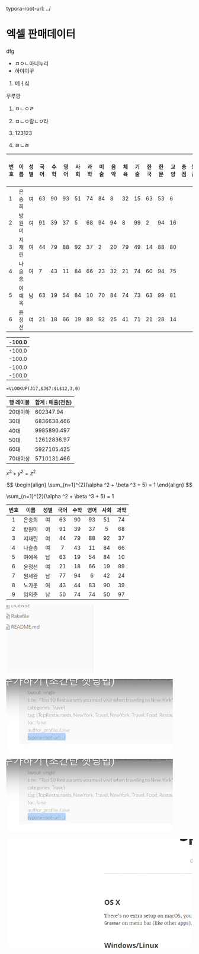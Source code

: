 typora-root-url: ../

# 엑셀 판매데이터

dfg

 - ㅁㅇㄴ마니누리
 - 하야이꾸

1. 메ㅓ싴


무루깡
1. ㅁㄴㅇㄹ

2. ㅁㄴㅇ람ㄴㅇ라



1. 123123
2. ㅀㄴㅀ

| 번호 | 이름  | 성별 | 국어 | 수학 | 영어 | 사회 | 과학 | 미술 | 음악 | 체육 | 기술 | 한국 | 한문 | 교양 | 총점 | 등급 | 등급(세부) |
| -- | --- | -- | -- | -- | -- | -- | -- | -- | -- | -- | -- | -- | -- | -- | -- | -- | ------ |
| 1  | 은송희 | 여  | 63 | 90 | 93 | 51 | 74 | 84 | 8  | 32 | 15 | 63 | 53 | 6  |    |    |        |
| 2  | 방원미 | 여  | 91 | 39 | 37 | 5  | 68 | 94 | 94 | 8  | 99 | 2  | 94 | 16 |    |    |        |
| 3  | 지재린 | 여  | 44 | 79 | 88 | 92 | 37 | 2  | 20 | 79 | 49 | 14 | 88 | 80 |    |    |        |
| 4  | 나슬송 | 여  | 7  | 43 | 11 | 84 | 66 | 23 | 32 | 21 | 74 | 60 | 94 | 75 |    |    |        |
| 5  | 여예옥 | 남  | 63 | 19 | 54 | 84 | 10 | 70 | 84 | 74 | 73 | 63 | 99 | 81 |    |    |        |
| 6  | 윤정선 | 여  | 21 | 18 | 66 | 19 | 89 | 92 | 25 | 41 | 71 | 21 | 28 | 14 |    |    |        |

| \-100.0 |
| ------- |
| \-100.0 |
| \-100.0 |
| \-100.0 |
| \-100.0 |

```
=VLOOKUP(J17,$J$7:$L$12,3,0)
```
| 행 레이블 | 합계 : 매출(천원) |
| ----- | ----------- |
| 20대이하 | 602347.94   |
| 30대   | 6836638.466 |
| 40대   | 9985890.497 |
| 50대   | 12612836.97 |
| 60대   | 5927105.425 |
| 70대이상 | 5710131.466 |

$x^2 + y^2 = z^2$

$$
\begin{align}
\sum_{n=1}^{2}(\alpha ^2 + \beta ^3 + 5) = 1
\end{align}
$$

\sum_{n=1}^{2}(\alpha ^2 + \beta ^3 + 5) = 1

| **번호** | **이름** | **성별** | **국어** | **수학** | **영어** | **사회** | **과학** |
|:------:|:------:|:------:|:------:|:------:|:------:|:------:|:------:|
| 1      | 은송희    | 여      | 63     | 90     | 93     | 51     | 74     |
| 2      | 방원미    | 여      | 91     | 39     | 37     | 5      | 68     |
| 3      | 지재린    | 여      | 44     | 79     | 88     | 92     | 37     |
| 4      | 나슬송    | 여      | 7      | 43     | 11     | 84     | 66     |
| 5      | 여예옥    | 남      | 63     | 19     | 54     | 84     | 10     |
| 6      | 윤정선    | 여      | 21     | 18     | 66     | 19     | 89     |
| 7      | 원세완    | 남      | 77     | 94     | 6      | 42     | 24     |
| 8      | 노가운    | 여      | 43     | 44     | 83     | 90     | 39     |
| 9      | 임의준    | 남      | 50     | 74     | 74     | 50     | 97     |

![image-20240225193056456](../images/2024-02-24-third/image-20240225193056456.png)

![image-20240225195142138](../images2024-02-24-third/image-20240225195142138.png)

![image-20240225195152142](../images2024-02-24-third/image-20240225195152142.png)

![image-20240225195200375](../images2024-02-24-third/image-20240225195200375.png)
